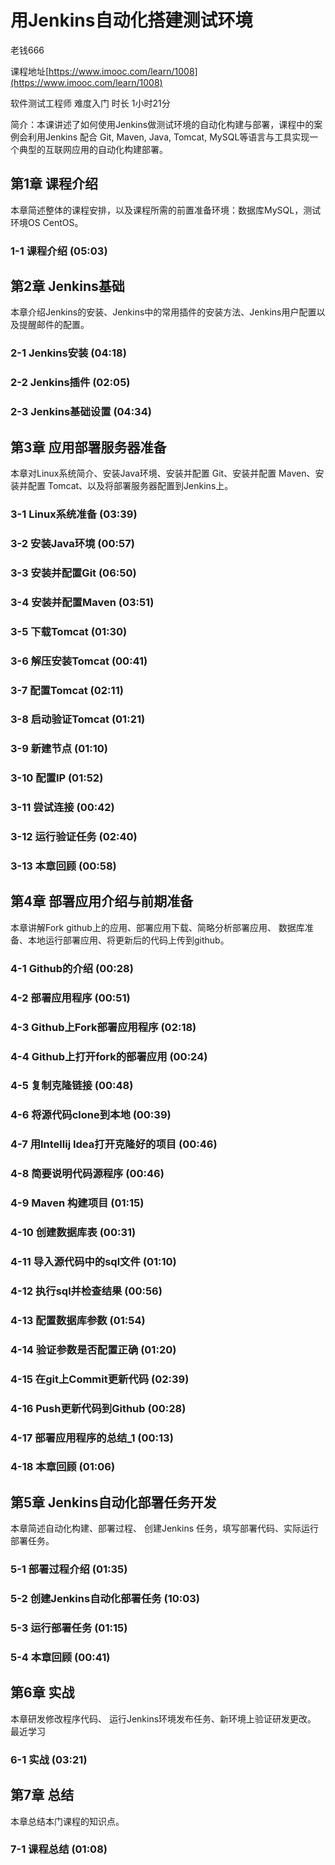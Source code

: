 # 用Jenkins自动化搭建测试环境 #
 
老钱666

课程地址[https://www.imooc.com/learn/1008](https://www.imooc.com/learn/1008)

软件测试工程师 难度入门 时长 1小时21分 


简介：本课讲述了如何使用Jenkins做测试环境的自动化构建与部署，课程中的案例会利用Jenkins 配合 Git, Maven, Java, Tomcat, MySQL等语言与工具实现一个典型的互联网应用的自动化构建部署。
## 第1章 课程介绍 ##
本章简述整体的课程安排，以及课程所需的前置准备环境：数据库MySQL，测试环境OS CentOS。
### 1-1 课程介绍 (05:03) ###
## 第2章 Jenkins基础 ##
本章介绍Jenkins的安装、Jenkins中的常用插件的安装方法、Jenkins用户配置以及提醒邮件的配置。
### 2-1 Jenkins安装 (04:18)
### 2-2 Jenkins插件 (02:05)
### 2-3 Jenkins基础设置 (04:34)
## 第3章 应用部署服务器准备 ##
本章对Linux系统简介、安装Java环境、安装并配置 Git、安装并配置 Maven、安装并配置 Tomcat、以及将部署服务器配置到Jenkins上。
### 3-1 Linux系统准备 (03:39)
### 3-2 安装Java环境 (00:57)
### 3-3 安装并配置Git (06:50)
### 3-4 安装并配置Maven (03:51)
### 3-5 下载Tomcat (01:30)
### 3-6 解压安装Tomcat (00:41)
### 3-7 配置Tomcat (02:11)
### 3-8 启动验证Tomcat (01:21)
### 3-9 新建节点 (01:10)
### 3-10 配置IP (01:52)
### 3-11 尝试连接 (00:42)
### 3-12 运行验证任务 (02:40)
### 3-13 本章回顾 (00:58)
## 第4章 部署应用介绍与前期准备 ##
本章讲解Fork github上的应用、部署应用下载、简略分析部署应用、 数据库准备、本地运行部署应用、将更新后的代码上传到github。
### 4-1 Github的介绍 (00:28)
### 4-2 部署应用程序 (00:51)
### 4-3 Github上Fork部署应用程序 (02:18)
### 4-4 Github上打开fork的部署应用 (00:24)
### 4-5 复制克隆链接 (00:48)
### 4-6 将源代码clone到本地 (00:39)
### 4-7 用Intellij Idea打开克隆好的项目 (00:46)
### 4-8 简要说明代码源程序 (00:46)
### 4-9 Maven 构建项目 (01:15)
### 4-10 创建数据库表 (00:31)
### 4-11 导入源代码中的sql文件 (01:10)
### 4-12 执行sql并检查结果 (00:56)
### 4-13 配置数据库参数 (01:54)
### 4-14 验证参数是否配置正确 (01:20)
### 4-15 在git上Commit更新代码 (02:39)
### 4-16 Push更新代码到Github (00:28)
### 4-17 部署应用程序的总结_1 (00:13)
### 4-18 本章回顾 (01:06)
## 第5章 Jenkins自动化部署任务开发 ##
本章简述自动化构建、部署过程、 创建Jenkins 任务，填写部署代码、实际运行部署任务。
### 5-1 部署过程介绍 (01:35) ###
### 5-2 创建Jenkins自动化部署任务 (10:03) ###
### 5-3 运行部署任务 (01:15) ###
### 5-4 本章回顾 (00:41) ###
## 第6章 实战 ##
本章研发修改程序代码、 运行Jenkins环境发布任务、新环境上验证研发更改。
最近学习
### 6-1 实战 (03:21) ###
## 第7章 总结 ##
本章总结本门课程的知识点。
### 7-1 课程总结 (01:08) ###
